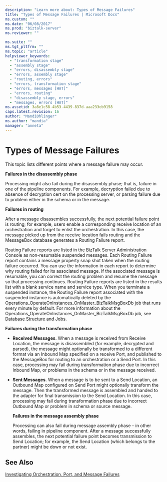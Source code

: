 ```yaml
---
description: "Learn more about: Types of Message Failures"
title: "Types of Message Failures | Microsoft Docs"
ms.custom: ""
ms.date: "06/08/2017"
ms.prod: "biztalk-server"
ms.reviewer: ""

ms.suite: ""
ms.tgt_pltfrm: ""
ms.topic: "article"
helpviewer_keywords: 
  - "transformation stage"
  - "assembly stage"
  - "errors, disassembly stage"
  - "errors, assembly stage"
  - "routing, errors"
  - "errors, transformation stage"
  - "errors, messages [HAT]"
  - "errors, routing"
  - "disassembly stage, errors"
  - "messages, errors [HAT]"
ms.assetid: 3a8e1c58-4b53-4439-837d-aaa233eb9158
caps.latest.revision: 16
author: "MandiOhlinger"
ms.author: "mandia"
manager: "anneta"
---
```

# Types of Message Failures
This topic lists different points where a message failure may occur.  
  
 **Failures in the disassembly phase**  
  
 Processing might also fail during the disassembly phase; that is, failure in one of the pipeline components. For example, decryption failed due to absence of decryption cert on the processing server, or parsing failure due to problem either in the schema or in the message.  
  
 **Failures in routing**  
  
 After a message disassembles successfully, the next potential failure point is routing; for example, users enable a corresponding receive location of an orchestration and forget to enlist the orchestration. In this case, the message picked up from the receive location fails routing and the MessageBox database generates a Routing Failure report.  
  
 Routing Failure reports are listed in the BizTalk Server Administration Console as non-resumable suspended messages. Each Routing Failure report contains a message property snap shot taken when the routing failure occurred. You can use the information in each report to determine why routing failed for its associated message. If the associated message is resumable, you can correct the routing problem and resume the message so that processing continues. Routing Failure reports are listed in the results list with a blank service name and service type. When you terminate a suspended instance, the Routing Failure report associated with the suspended instance is automatically deleted by the Operations_OperateOnInstances_OnMaster_BizTalkMsgBoxDb job that runs every minute by default. For more information about the Operations_OperateOnInstances_OnMaster_BizTalkMsgBoxDb job, see [Database Structure and Jobs](../core/database-structure-and-jobs.md).  
  
 **Failures during the transformation phase**  
  
- **Received Messages**. When a message is received from Receive Location, the message is disassembled (for example, decrypted and parsed), the message might optionally be transformed to a different format via an Inbound Map specified on a receive Port, and published to the MessageBox for routing to an orchestration or a Send Port. In this case, processing may fail during transformation phase due to incorrect Inbound Map, or problems in the schema or in the message received.  
  
- **Sent Messages**. When a message is to be sent to a Send Location, an Outbound Map configured on Send Port might optionally transform the message. Then the transformed message is assembled and handed to the adapter for final transmission to the Send Location. In this case, processing may fail during transformation phase due to incorrect Outbound Map or problem in schema or source message.  
  
  **Failures in the message assembly phase**  
  
  Processing can also fail during message assembly phase – in other words, failing in pipeline component. After a message successfully assembles, the next potential failure point becomes transmission to Send Location; for example, the Send Location (which belongs to the partner) might be down or not exist.  
  
## See Also  
 [Investigating Orchestration, Port, and Message Failures](../core/investigating-orchestration-port-and-message-failures.md)
